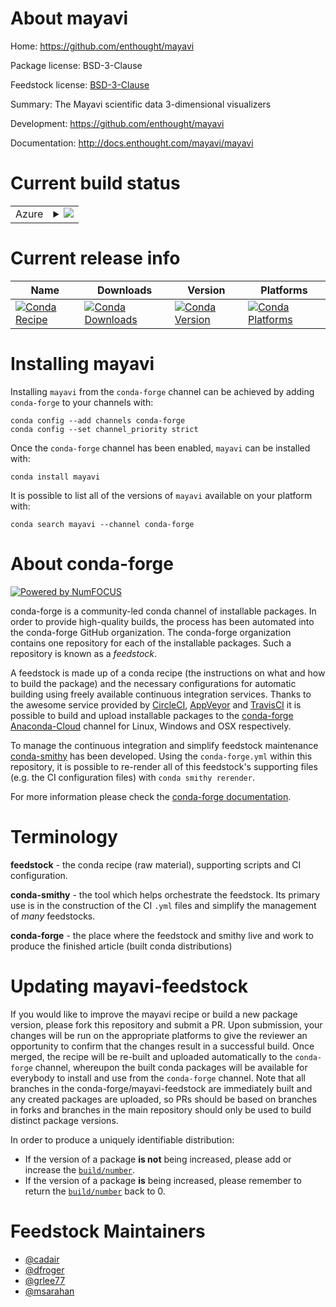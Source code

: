 About mayavi
============

Home: https://github.com/enthought/mayavi

Package license: BSD-3-Clause

Feedstock license: [BSD-3-Clause](https://github.com/conda-forge/mayavi-feedstock/blob/master/LICENSE.txt)

Summary: The Mayavi scientific data 3-dimensional visualizers

Development: https://github.com/enthought/mayavi

Documentation: http://docs.enthought.com/mayavi/mayavi

Current build status
====================


<table>
    
  <tr>
    <td>Azure</td>
    <td>
      <details>
        <summary>
          <a href="https://dev.azure.com/conda-forge/feedstock-builds/_build/latest?definitionId=5386&branchName=master">
            <img src="https://dev.azure.com/conda-forge/feedstock-builds/_apis/build/status/mayavi-feedstock?branchName=master">
          </a>
        </summary>
        <table>
          <thead><tr><th>Variant</th><th>Status</th></tr></thead>
          <tbody><tr>
              <td>linux_64_numpy1.18python3.7.____cpython</td>
              <td>
                <a href="https://dev.azure.com/conda-forge/feedstock-builds/_build/latest?definitionId=5386&branchName=master">
                  <img src="https://dev.azure.com/conda-forge/feedstock-builds/_apis/build/status/mayavi-feedstock?branchName=master&jobName=linux&configuration=linux_64_numpy1.18python3.7.____cpython" alt="variant">
                </a>
              </td>
            </tr><tr>
              <td>linux_64_numpy1.18python3.8.____cpython</td>
              <td>
                <a href="https://dev.azure.com/conda-forge/feedstock-builds/_build/latest?definitionId=5386&branchName=master">
                  <img src="https://dev.azure.com/conda-forge/feedstock-builds/_apis/build/status/mayavi-feedstock?branchName=master&jobName=linux&configuration=linux_64_numpy1.18python3.8.____cpython" alt="variant">
                </a>
              </td>
            </tr><tr>
              <td>linux_64_numpy1.19python3.9.____cpython</td>
              <td>
                <a href="https://dev.azure.com/conda-forge/feedstock-builds/_build/latest?definitionId=5386&branchName=master">
                  <img src="https://dev.azure.com/conda-forge/feedstock-builds/_apis/build/status/mayavi-feedstock?branchName=master&jobName=linux&configuration=linux_64_numpy1.19python3.9.____cpython" alt="variant">
                </a>
              </td>
            </tr><tr>
              <td>osx_64_numpy1.18python3.7.____cpython</td>
              <td>
                <a href="https://dev.azure.com/conda-forge/feedstock-builds/_build/latest?definitionId=5386&branchName=master">
                  <img src="https://dev.azure.com/conda-forge/feedstock-builds/_apis/build/status/mayavi-feedstock?branchName=master&jobName=osx&configuration=osx_64_numpy1.18python3.7.____cpython" alt="variant">
                </a>
              </td>
            </tr><tr>
              <td>osx_64_numpy1.18python3.8.____cpython</td>
              <td>
                <a href="https://dev.azure.com/conda-forge/feedstock-builds/_build/latest?definitionId=5386&branchName=master">
                  <img src="https://dev.azure.com/conda-forge/feedstock-builds/_apis/build/status/mayavi-feedstock?branchName=master&jobName=osx&configuration=osx_64_numpy1.18python3.8.____cpython" alt="variant">
                </a>
              </td>
            </tr><tr>
              <td>osx_64_numpy1.19python3.9.____cpython</td>
              <td>
                <a href="https://dev.azure.com/conda-forge/feedstock-builds/_build/latest?definitionId=5386&branchName=master">
                  <img src="https://dev.azure.com/conda-forge/feedstock-builds/_apis/build/status/mayavi-feedstock?branchName=master&jobName=osx&configuration=osx_64_numpy1.19python3.9.____cpython" alt="variant">
                </a>
              </td>
            </tr><tr>
              <td>win_64_numpy1.18python3.7.____cpython</td>
              <td>
                <a href="https://dev.azure.com/conda-forge/feedstock-builds/_build/latest?definitionId=5386&branchName=master">
                  <img src="https://dev.azure.com/conda-forge/feedstock-builds/_apis/build/status/mayavi-feedstock?branchName=master&jobName=win&configuration=win_64_numpy1.18python3.7.____cpython" alt="variant">
                </a>
              </td>
            </tr><tr>
              <td>win_64_numpy1.18python3.8.____cpython</td>
              <td>
                <a href="https://dev.azure.com/conda-forge/feedstock-builds/_build/latest?definitionId=5386&branchName=master">
                  <img src="https://dev.azure.com/conda-forge/feedstock-builds/_apis/build/status/mayavi-feedstock?branchName=master&jobName=win&configuration=win_64_numpy1.18python3.8.____cpython" alt="variant">
                </a>
              </td>
            </tr><tr>
              <td>win_64_numpy1.19python3.9.____cpython</td>
              <td>
                <a href="https://dev.azure.com/conda-forge/feedstock-builds/_build/latest?definitionId=5386&branchName=master">
                  <img src="https://dev.azure.com/conda-forge/feedstock-builds/_apis/build/status/mayavi-feedstock?branchName=master&jobName=win&configuration=win_64_numpy1.19python3.9.____cpython" alt="variant">
                </a>
              </td>
            </tr>
          </tbody>
        </table>
      </details>
    </td>
  </tr>
</table>

Current release info
====================

| Name | Downloads | Version | Platforms |
| --- | --- | --- | --- |
| [![Conda Recipe](https://img.shields.io/badge/recipe-mayavi-green.svg)](https://anaconda.org/conda-forge/mayavi) | [![Conda Downloads](https://img.shields.io/conda/dn/conda-forge/mayavi.svg)](https://anaconda.org/conda-forge/mayavi) | [![Conda Version](https://img.shields.io/conda/vn/conda-forge/mayavi.svg)](https://anaconda.org/conda-forge/mayavi) | [![Conda Platforms](https://img.shields.io/conda/pn/conda-forge/mayavi.svg)](https://anaconda.org/conda-forge/mayavi) |

Installing mayavi
=================

Installing `mayavi` from the `conda-forge` channel can be achieved by adding `conda-forge` to your channels with:

```
conda config --add channels conda-forge
conda config --set channel_priority strict
```

Once the `conda-forge` channel has been enabled, `mayavi` can be installed with:

```
conda install mayavi
```

It is possible to list all of the versions of `mayavi` available on your platform with:

```
conda search mayavi --channel conda-forge
```


About conda-forge
=================

[![Powered by NumFOCUS](https://img.shields.io/badge/powered%20by-NumFOCUS-orange.svg?style=flat&colorA=E1523D&colorB=007D8A)](http://numfocus.org)

conda-forge is a community-led conda channel of installable packages.
In order to provide high-quality builds, the process has been automated into the
conda-forge GitHub organization. The conda-forge organization contains one repository
for each of the installable packages. Such a repository is known as a *feedstock*.

A feedstock is made up of a conda recipe (the instructions on what and how to build
the package) and the necessary configurations for automatic building using freely
available continuous integration services. Thanks to the awesome service provided by
[CircleCI](https://circleci.com/), [AppVeyor](https://www.appveyor.com/)
and [TravisCI](https://travis-ci.com/) it is possible to build and upload installable
packages to the [conda-forge](https://anaconda.org/conda-forge)
[Anaconda-Cloud](https://anaconda.org/) channel for Linux, Windows and OSX respectively.

To manage the continuous integration and simplify feedstock maintenance
[conda-smithy](https://github.com/conda-forge/conda-smithy) has been developed.
Using the ``conda-forge.yml`` within this repository, it is possible to re-render all of
this feedstock's supporting files (e.g. the CI configuration files) with ``conda smithy rerender``.

For more information please check the [conda-forge documentation](https://conda-forge.org/docs/).

Terminology
===========

**feedstock** - the conda recipe (raw material), supporting scripts and CI configuration.

**conda-smithy** - the tool which helps orchestrate the feedstock.
                   Its primary use is in the construction of the CI ``.yml`` files
                   and simplify the management of *many* feedstocks.

**conda-forge** - the place where the feedstock and smithy live and work to
                  produce the finished article (built conda distributions)


Updating mayavi-feedstock
=========================

If you would like to improve the mayavi recipe or build a new
package version, please fork this repository and submit a PR. Upon submission,
your changes will be run on the appropriate platforms to give the reviewer an
opportunity to confirm that the changes result in a successful build. Once
merged, the recipe will be re-built and uploaded automatically to the
`conda-forge` channel, whereupon the built conda packages will be available for
everybody to install and use from the `conda-forge` channel.
Note that all branches in the conda-forge/mayavi-feedstock are
immediately built and any created packages are uploaded, so PRs should be based
on branches in forks and branches in the main repository should only be used to
build distinct package versions.

In order to produce a uniquely identifiable distribution:
 * If the version of a package **is not** being increased, please add or increase
   the [``build/number``](https://docs.conda.io/projects/conda-build/en/latest/resources/define-metadata.html#build-number-and-string).
 * If the version of a package **is** being increased, please remember to return
   the [``build/number``](https://docs.conda.io/projects/conda-build/en/latest/resources/define-metadata.html#build-number-and-string)
   back to 0.

Feedstock Maintainers
=====================

* [@cadair](https://github.com/cadair/)
* [@dfroger](https://github.com/dfroger/)
* [@grlee77](https://github.com/grlee77/)
* [@msarahan](https://github.com/msarahan/)

